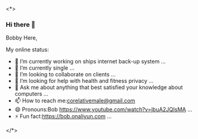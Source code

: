 <*>

### Hi there 👋

Bobby Here,

My online status:

- 🔭 I’m currently working on ships internet back-up system ...
- 🌱 I’m currently single ...
- 👯 I’m looking to collaborate on clients ...
- 🤔 I’m looking for help with health and fitness privacy ...
- 💬 Ask me about anything that best satisfied your knowledge about computers ...
- 📫 How to reach me:corelativemale@gmail.com
- 😄 Pronouns:Bob https://www.youtube.com/watch?v=jbuA2JQIsMA ...
- ⚡ Fun fact:https://bob.onaliyun.com ...


</*>

